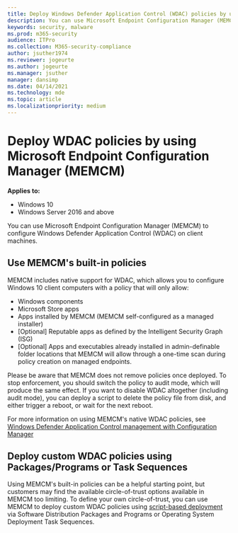 ```yaml
---
title: Deploy Windows Defender Application Control (WDAC) policies by using Microsoft Endpoint Configuration Manager (MEMCM) (Windows 10)
description: You can use Microsoft Endpoint Configuration Manager (MEMCM) to configure Windows Defender Application Control (WDAC). Learn how with this step-by-step guide.
keywords: security, malware
ms.prod: m365-security
audience: ITPro
ms.collection: M365-security-compliance
author: jsuther1974
ms.reviewer: jogeurte
ms.author: jogeurte
ms.manager: jsuther
manager: dansimp
ms.date: 04/14/2021
ms.technology: mde
ms.topic: article
ms.localizationpriority: medium
---
```


# Deploy WDAC policies by using Microsoft Endpoint Configuration Manager (MEMCM)

**Applies to:**

- Windows 10
- Windows Server 2016 and above

You can use Microsoft Endpoint Configuration Manager (MEMCM) to configure Windows Defender Application Control (WDAC) on client machines.

## Use MEMCM's built-in policies

MEMCM includes native support for WDAC, which allows you to configure Windows 10 client computers with a policy that will only allow:

- Windows components
- Microsoft Store apps
- Apps installed by MEMCM (MEMCM self-configured as a managed installer)
- [Optional] Reputable apps as defined by the Intelligent Security Graph (ISG)
- [Optional] Apps and executables already installed in admin-definable folder locations that MEMCM will allow through a one-time scan during policy creation on managed endpoints.

Please be aware that MEMCM does not remove policies once deployed. To stop enforcement, you should switch the policy to audit mode, which will produce the same effect. If you want to disable WDAC altogether (including audit mode), you can deploy a script to delete the policy file from disk, and either trigger a reboot, or wait for the next reboot.

For more information on using MEMCM's native WDAC policies, see [Windows Defender Application Control management with Configuration Manager](/mem/configmgr/protect/deploy-use/use-device-guard-with-configuration-manager)

## Deploy custom WDAC policies using Packages/Programs or Task Sequences

Using MEMCM's built-in policies can be a helpful starting point, but customers may find the available circle-of-trust options available in MEMCM too limiting. To define your own circle-of-trust, you can use MEMCM to deploy custom WDAC policies using [script-based deployment](deploy-wdac-policies-with-script.md) via Software Distribution Packages and Programs or Operating System Deployment Task Sequences.
